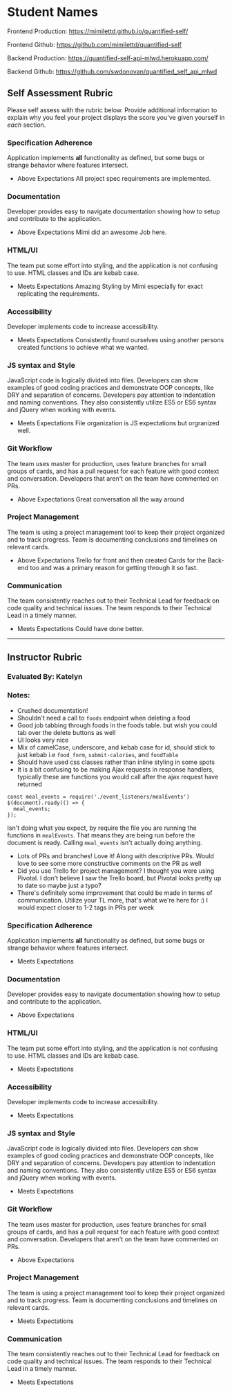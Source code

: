 # Student Names

Frontend Production:
https://mimilettd.github.io/quantified-self/

Frontend Github:
https://github.com/mimilettd/quantified-self

Backend Production:
https://quantified-self-api-mlwd.herokuapp.com/

Backend Github:
https://github.com/swdonovan/quantified_self_api_mlwd

## Self Assessment Rubric

Please self assess with the rubric below. Provide additional information to explain why you feel your project displays the score you've given yourself in _each_ section.

### Specification Adherence

Application implements **all** functionality as defined, but some bugs or strange behavior where features intersect.

- Above Expectations
  All project spec requirements are implemented.


### Documentation

Developer provides easy to navigate documentation showing how to setup and contribute to the application.

- Above Expectations
  Mimi did an awesome Job here.

### HTML/UI

The team put some effort into styling, and the application is not confusing to use. HTML classes and IDs are kebab case.

- Meets Expectations
  Amazing Styling by Mimi especially for exact replicating the requirements.
### Accessibility

Developer implements code to increase accessibility.


- Meets Expectations
  Consistently found ourselves using another persons created functions to achieve what we wanted.

### JS syntax and Style

JavaScript code is logically divided into files. Developers can show examples of good coding practices and demonstrate OOP concepts, like DRY and separation of concerns. Developers pay attention to indentation and naming conventions. They also consistently utilize ES5 or ES6 syntax and jQuery when working with events.


- Meets Expectations
  File organization is JS expectations but orgranized well.

### Git Workflow

The team uses master for production, uses feature branches for small groups of cards, and has a pull request for each feature with good context and conversation. Developers that aren't on the team have commented on PRs.

- Above Expectations
  Great conversation all the way around

### Project Management

The team is using a project management tool to keep their project organized and to track progress. Team is documenting conclusions and timelines on relevant cards.

- Above Expectations
  Trello for front and then created Cards for the Back-end too and was a primary reason for getting through it so fast.


### Communication

The team consistently reaches out to their Technical Lead for feedback on code quality and technical issues. The team responds to their Technical Lead in a timely manner.

- Meets Expectations
  Could have done better.
-----------

## Instructor Rubric

### Evaluated By: Katelyn

### Notes:

- Crushed documentation!
- Shouldn't need a call to `foods` endpoint when deleting a food
- Good job tabbing through foods in the foods table. but wish you could tab over the delete buttons as well
- UI looks very nice
- Mix of camelCase, underscore, and kebab case for id, should stick to just kebab i.e `food_form`, `submit-calories`, and `foodTable`
- Should have used css classes rather than inline styling in some spots
- It is a bit confusing to be making Ajax requests in response handlers, typically these are functions you would call after the ajax request have returned
```
const meal_events = require('./event_listeners/mealEvents')
$(document).ready(() => {
  meal_events;
});
```
Isn't doing what you expect, by require the file you are running the functions in `mealEvents`. That means they are being run before the document is ready. Calling `meal_events` isn't actually doing anything.
- Lots of PRs and branches! Love it! Along with descriptive PRs. Would love to see some more constructive comments on the PR as well
- Did you use Trello for project management? I thought you were using Pivotal. I don't believe I saw the Trello board, but Pivotal looks pretty up to date so maybe just a typo?
- There's definitely some improvement that could be made in terms of communication. Utilize your TL more, that's what we're here for :) I would expect closer to 1-2 tags in PRs per week

### Specification Adherence

Application implements **all** functionality as defined, but some bugs or strange behavior where features intersect.

- Meets Expectations

### Documentation

Developer provides easy to navigate documentation showing how to setup and contribute to the application.

- Above Expectations

### HTML/UI

The team put some effort into styling, and the application is not confusing to use. HTML classes and IDs are kebab case.

- Meets Expectations

### Accessibility

Developer implements code to increase accessibility.

- Meets Expectations

### JS syntax and Style

JavaScript code is logically divided into files. Developers can show examples of good coding practices and demonstrate OOP concepts, like DRY and separation of concerns. Developers pay attention to indentation and naming conventions. They also consistently utilize ES5 or ES6 syntax and jQuery when working with events.

- Meets Expectations

### Git Workflow

The team uses master for production, uses feature branches for small groups of cards, and has a pull request for each feature with good context and conversation. Developers that aren't on the team have commented on PRs.

- Above Expectations

### Project Management

The team is using a project management tool to keep their project organized and to track progress. Team is documenting conclusions and timelines on relevant cards.

- Meets Expectations

### Communication

The team consistently reaches out to their Technical Lead for feedback on code quality and technical issues. The team responds to their Technical Lead in a timely manner.

- Meets Expectations

